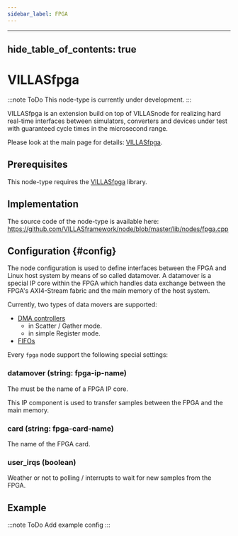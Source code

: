 ```yaml
---
sidebar_label: FPGA
---
```


---
hide_table_of_contents: true
---

# VILLASfpga

:::note ToDo
This node-type is currently under development.
:::

VILLASfpga is an extension build on top of VILLASnode for realizing hard real-time interfaces between simulators, converters and devices under test with guaranteed cycle times in the microsecond range.

Please look at the main page for details: [VILLASfpga](../../fpga/index.md).

## Prerequisites

This node-type requires the [VILLASfpga](https://github.com/VILLASframework/fpga) library.

## Implementation

The source code of the node-type is available here:
https://github.com/VILLASframework/node/blob/master/lib/nodes/fpga.cpp

## Configuration {#config}

The node configuration is used to define interfaces between the FPGA and Linux host system by means of so called datamover.
A datamover is a special IP core within the FPGA which handles data exchange between the FPGA's AXI4-Stream fabric and the main memory of the host system.

Currently, two types of data movers are supported:

 - [DMA controllers](https://www.xilinx.com/products/intellectual-property/axi_dma.html)
   - in Scatter / Gather mode.
   - in simple Register mode.
 - [FIFOs](https://www.xilinx.com/products/intellectual-property/axi_fifo.html)

Every `fpga` node support the following special settings:

### datamover (string: fpga-ip-name)

The must be the name of a FPGA IP core.

This IP component is used to transfer samples between the FPGA and the main memory.

### card (string: fpga-card-name)

The name of the FPGA card.

### user_irqs (boolean)

Weather or not to polling / interrupts to wait for new samples from the FPGA.

## Example

:::note ToDo
Add example config
:::
